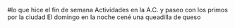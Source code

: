 #lo que hice el fin de semana 
Actividades en la A.C. y paseo con los primos por la ciudad
El domingo en la noche cené una queadilla de queso
